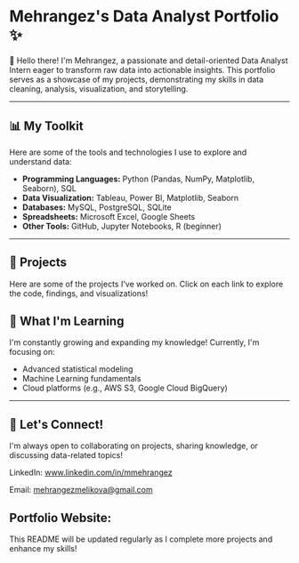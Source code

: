 # Mehrangez's Data Analyst Portfolio ✨

👋 Hello there! I'm Mehrangez, a passionate and detail-oriented Data Analyst Intern eager to transform raw data into actionable insights. This portfolio serves as a showcase of my projects, demonstrating my skills in data cleaning, analysis, visualization, and storytelling.

---

## 📊 My Toolkit

Here are some of the tools and technologies I use to explore and understand data:

* **Programming Languages:** Python (Pandas, NumPy, Matplotlib, Seaborn), SQL
* **Data Visualization:** Tableau, Power BI, Matplotlib, Seaborn
* **Databases:** MySQL, PostgreSQL, SQLite
* **Spreadsheets:** Microsoft Excel, Google Sheets
* **Other Tools:** GitHub, Jupyter Notebooks, R (beginner)

---

## 🚀 Projects

Here are some of the projects I've worked on. Click on each link to explore the code, findings, and visualizations!

































## 🌱 What I'm Learning

I'm constantly growing and expanding my knowledge! Currently, I'm focusing on:

* Advanced statistical modeling
* Machine Learning fundamentals
* Cloud platforms (e.g., AWS S3, Google Cloud BigQuery)

---

## 📧 Let's Connect!

I'm always open to collaborating on projects, sharing knowledge, or discussing data-related topics!

LinkedIn: www.linkedin.com/in/mmehrangez

Email: mehrangezmelikova@gmail.com

Portfolio Website: 
---

This README will be updated regularly as I complete more projects and enhance my skills!


